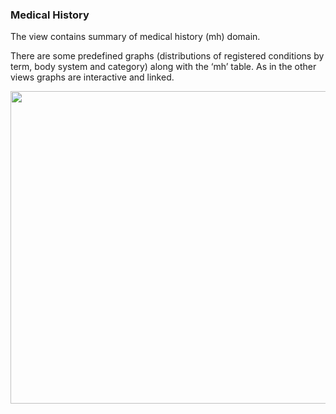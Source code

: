 ### Medical History

The view contains summary of medical history (mh) domain.

There are some predefined graphs (distributions of registered conditions by term, body system and category) along with the ‘mh’ table.
As in the other views graphs are interactive and linked.

<img src="https://raw.githubusercontent.com/datagrok-ai/public/master/packages/ClinicalCase/img/medical_history.gif" height="500" width='800'/>